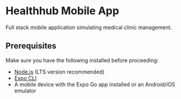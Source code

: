 # Healthhub Mobile App
Full stack mobile application simulating medical clinic management.

## Prerequisites

Make sure you have the following installed before proceeding:

- [Node.js](https://nodejs.org/) (LTS version recommended)
- [Expo CLI](https://docs.expo.dev/get-started/installation/)
- A mobile device with the Expo Go app installed or an Android/iOS emulator
